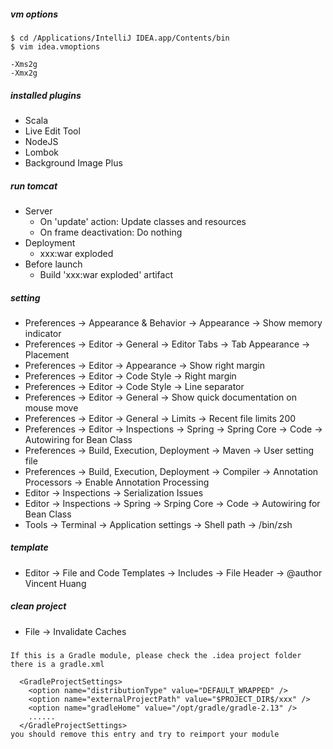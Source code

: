 ##### vm options
```
$ cd /Applications/IntelliJ IDEA.app/Contents/bin
$ vim idea.vmoptions

-Xms2g
-Xmx2g
```

##### installed plugins
* Scala
* Live Edit Tool
* NodeJS
* Lombok
* Background Image Plus

##### run tomcat
* Server
  * On 'update' action: Update classes and resources
  * On frame deactivation: Do nothing
* Deployment
  * xxx:war exploded
* Before launch
  * Build 'xxx:war exploded' artifact
  
##### setting
* Preferences -> Appearance & Behavior -> Appearance -> Show memory indicator
* Preferences -> Editor -> General -> Editor Tabs -> Tab Appearance -> Placement
* Preferences -> Editor -> Appearance -> Show right margin
* Preferences -> Editor -> Code Style -> Right margin
* Preferences -> Editor -> Code Style -> Line separator
* Preferences -> Editor -> General ->  Show quick documentation on mouse move
* Preferences -> Editor -> General ->  Limits -> Recent file limits 200
* Preferences -> Editor -> Inspections -> Spring -> Spring Core -> Code -> Autowiring for Bean Class
* Preferences -> Build, Execution, Deployment -> Maven -> User setting file
* Preferences -> Build, Execution, Deployment -> Compiler -> Annotation Processors -> Enable Annotation Processing
* Editor -> Inspections -> Serialization Issues
* Editor -> Inspections -> Spring -> Srping Core -> Code -> Autowiring for Bean Class
* Tools -> Terminal -> Application settings -> Shell path -> /bin/zsh

##### template
* Editor -> File and Code Templates -> Includes -> File Header -> @author Vincent Huang

##### clean project
* File -> Invalidate Caches

#####
```
If this is a Gradle module, please check the .idea project folder there is a gradle.xml

  <GradleProjectSettings>
    <option name="distributionType" value="DEFAULT_WRAPPED" />
    <option name="externalProjectPath" value="$PROJECT_DIR$/xxx" />
    <option name="gradleHome" value="/opt/gradle/gradle-2.13" />
    ......
  </GradleProjectSettings>
you should remove this entry and try to reimport your module
```
